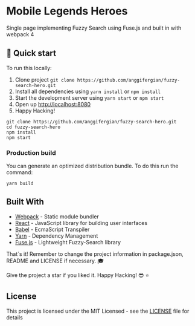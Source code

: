 # Mobile Legends Heroes

Single page implementing Fuzzy Search using Fuse.js and built in with webpack 4

## 🚀 Quick start

To run this locally:

1. Clone project `git clone https://github.com/anggifergian/fuzzy-search-hero.git`
2. Install all dependencies using `yarn install` or `npm install`
3. Start the development server using `yarn start` or `npm start`
4. Open up [http://localhost:8080](http://localhost:8080)
5. Happy Hacking!

```CLI
git clone https://github.com/anggifergian/fuzzy-search-hero.git
cd fuzzy-search-hero
npm install
npm start
```

### Production build

You can generate an optimized distribution bundle. To do this run the command:

```CLI
yarn build
```

## Built With

- [Webpack](https://webpack.js.org/) - Static module bundler
- [React](https://reactjs.org/) - JavaScript library for building user interfaces
- [Babel](https://babeljs.io/) - EcmaScript Transpiler
- [Yarn](https://yarnpkg.com) - Dependency Management
- [Fuse.js](https://fusejs.io/) - Lightweight Fuzzy-Search library

That´s it! Remember to change the project information in package.json, README and LICENSE if necessary. :mortar_board:

Give the project a star if you liked it. Happy Hacking! :sunglasses: :star:

## License

This project is licensed under the MIT Licensed - see the [LICENSE](LICENSE) file for details
